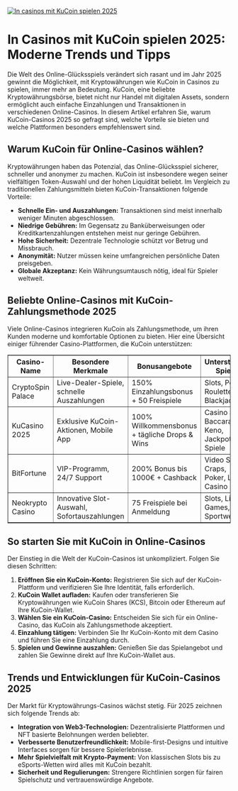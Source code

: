 [![In casinos mit KuCoin spielen 2025](https://123-caf.pages.dev/gitsignup.png)](https://vrmoo.ru/Bt82HjjY)

<h1>In Casinos mit KuCoin spielen 2025: Moderne Trends und Tipps</h1>  <p>Die Welt des Online-Glücksspiels verändert sich rasant und im Jahr 2025 gewinnt die Möglichkeit, mit Kryptowährungen wie KuCoin in Casinos zu spielen, immer mehr an Bedeutung. KuCoin, eine beliebte Kryptowährungsbörse, bietet nicht nur Handel mit digitalen Assets, sondern ermöglicht auch einfache Einzahlungen und Transaktionen in verschiedenen Online-Casinos. In diesem Artikel erfahren Sie, warum KuCoin-Casinos 2025 so gefragt sind, welche Vorteile sie bieten und welche Plattformen besonders empfehlenswert sind.</p>  <h2>Warum KuCoin für Online-Casinos wählen?</h2>  <p>Kryptowährungen haben das Potenzial, das Online-Glücksspiel sicherer, schneller und anonymer zu machen. KuCoin ist insbesondere wegen seiner vielfältigen Token-Auswahl und der hohen Liquidität beliebt. Im Vergleich zu traditionellen Zahlungsmitteln bieten KuCoin-Transaktionen folgende Vorteile:</p>  <ul>   <li><strong>Schnelle Ein- und Auszahlungen:</strong> Transaktionen sind meist innerhalb weniger Minuten abgeschlossen.</li>   <li><strong>Niedrige Gebühren:</strong> Im Gegensatz zu Banküberweisungen oder Kreditkartenzahlungen entstehen meist nur geringe Gebühren.</li>   <li><strong>Hohe Sicherheit:</strong> Dezentrale Technologie schützt vor Betrug und Missbrauch.</li>   <li><strong>Anonymität:</strong> Nutzer müssen keine umfangreichen persönliche Daten preisgeben.</li>   <li><strong>Globale Akzeptanz:</strong> Kein Währungsumtausch nötig, ideal für Spieler weltweit.</li> </ul>  <h2>Beliebte Online-Casinos mit KuCoin-Zahlungsmethode 2025</h2>  <p>Viele Online-Casinos integrieren KuCoin als Zahlungsmethode, um ihren Kunden moderne und komfortable Optionen zu bieten. Hier eine Übersicht einiger führender Casino-Plattformen, die KuCoin unterstützen:</p>  <table border="1" cellpadding="8" cellspacing="0">   <thead>     <tr>       <th>Casino-Name</th>       <th>Besondere Merkmale</th>       <th>Bonusangebote</th>       <th>Unterstützte Spiele</th>     </tr>   </thead>   <tbody>     <tr>       <td>CryptoSpin Palace</td>       <td>Live-Dealer-Spiele, schnelle Auszahlungen</td>       <td>150% Einzahlungsbonus + 50 Freispiele</td>       <td>Slots, Poker, Roulette, Blackjack</td>     </tr>     <tr>       <td>KuCasino 2025</td>       <td>Exklusive KuCoin-Aktionen, Mobile App</td>       <td>100% Willkommensbonus + tägliche Drops & Wins</td>       <td>Casino Slots, Baccarat, Keno, Jackpot-Spiele</td>     </tr>     <tr>       <td>BitFortune</td>       <td>VIP-Programm, 24/7 Support</td>       <td>200% Bonus bis 1000€ + Cashback</td>       <td>Video Slots, Craps, Poker, Live Casino</td>     </tr>     <tr>       <td>Neokrypto Casino</td>       <td>Innovative Slot-Auswahl, Sofortauszahlungen</td>       <td>75 Freispiele bei Anmeldung</td>       <td>Slots, Live Games, Sportwetten</td>     </tr>   </tbody> </table>  <h2>So starten Sie mit KuCoin in Online-Casinos</h2>  <p>Der Einstieg in die Welt der KuCoin-Casinos ist unkompliziert. Folgen Sie diesen Schritten:</p>  <ol>   <li><strong>Eröffnen Sie ein KuCoin-Konto:</strong> Registrieren Sie sich auf der KuCoin-Plattform und verifizieren Sie Ihre Identität, falls erforderlich.</li>   <li><strong>KuCoin Wallet aufladen:</strong> Kaufen oder transferieren Sie Kryptowährungen wie KuCoin Shares (KCS), Bitcoin oder Ethereum auf Ihre KuCoin-Wallet.</li>   <li><strong>Wählen Sie ein KuCoin-Casino:</strong> Entscheiden Sie sich für ein Online-Casino, das KuCoin als Zahlungsmethode akzeptiert.</li>   <li><strong>Einzahlung tätigen:</strong> Verbinden Sie Ihr KuCoin-Konto mit dem Casino und führen Sie eine Einzahlung durch.</li>   <li><strong>Spielen und Gewinne auszahlen:</strong> Genießen Sie das Spielangebot und zahlen Sie Gewinne direkt auf Ihre KuCoin-Wallet aus.</li> </ol>  <h2>Trends und Entwicklungen für KuCoin-Casinos 2025</h2>  <p>Der Markt für Kryptowährungs-Casinos wächst stetig. Für 2025 zeichnen sich folgende Trends ab:</p>  <ul>   <li><strong>Integration von Web3-Technologien:</strong> Dezentralisierte Plattformen und NFT basierte Belohnungen werden beliebter.</li>   <li><strong>Verbesserte Benutzerfreundlichkeit:</strong> Mobile-first-Designs und intuitive Interfaces sorgen für bessere Spielerlebnisse.</li>   <li><strong>Mehr Spielvielfalt mit Krypto-Payment:</strong> Von klassischen Slots bis zu eSports-Wetten wird alles mit KuCoin bezahlt.</li>   <li><strong>Sicherheit und Regulierungen:</strong> Strengere Richtlinien sorgen für fairen Spielschutz und vertrauenswürdige Angebote.</li> </ul>
